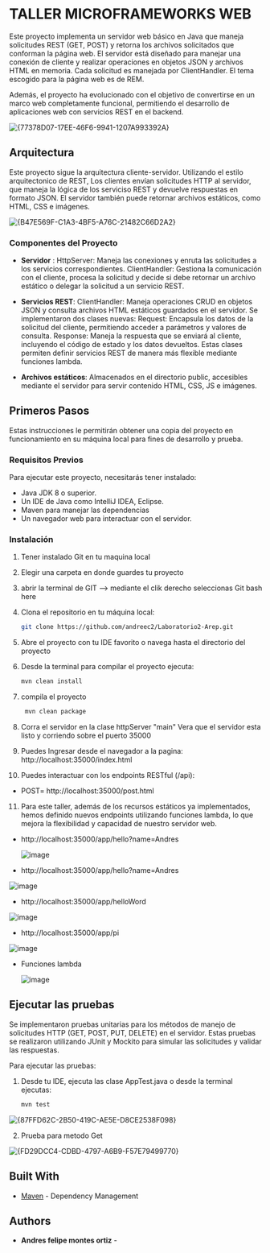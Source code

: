 # TALLER MICROFRAMEWORKS WEB


Este proyecto implementa un servidor web básico en Java que maneja solicitudes REST (GET, POST) y retorna los archivos solicitados que conforman la página web. El servidor está diseñado para manejar una conexión de cliente y realizar operaciones en objetos JSON y archivos HTML en memoria. Cada solicitud es manejada por ClientHandler. El tema escogido para la página web es de REM.

Además, el proyecto ha evolucionado con el objetivo de convertirse en un marco web completamente funcional, permitiendo el desarrollo de aplicaciones web con servicios REST en el backend.

![{77378D07-17EE-46F6-9941-1207A993392A}](https://github.com/user-attachments/assets/0d10e85d-2502-4756-9b86-7f727cf55d42)

## Arquitectura
Este proyecto sigue la arquitectura cliente-servidor. Utilizando el estilo arquitectonico de REST, Los clientes envían solicitudes HTTP al servidor, que maneja la lógica de los serviciso REST y devuelve respuestas en formato JSON. El servidor también puede retornar archivos estáticos, como HTML, CSS e imágenes. 

![{B47E569F-C1A3-4BF5-A76C-21482C66D2A2}](https://github.com/user-attachments/assets/bfae084e-bc1d-405c-b8b0-ccbab15e84da)

### Componentes del Proyecto 
   - **Servidor** : HttpServer: Maneja las conexiones y enruta las solicitudes a los servicios correspondientes.
     ClientHandler: Gestiona la comunicación con el cliente, procesa la solicitud y decide si debe retornar un archivo estático o delegar la solicitud a un servicio REST.

   - **Servicios REST**: ClientHandler: Maneja operaciones CRUD en objetos JSON y consulta archivos HTML estáticos guardados en el servidor.
Se implementaron dos clases nuevas:
Request: Encapsula los datos de la solicitud del cliente, permitiendo acceder a parámetros y valores de consulta.
Response: Maneja la respuesta que se enviará al cliente, incluyendo el código de estado y los datos devueltos.
Estas clases permiten definir servicios REST de manera más flexible mediante funciones lambda.
   - **Archivos estáticos**: Almacenados en el directorio public, accesibles mediante el servidor para servir contenido HTML, CSS, JS e imágenes.


## Primeros Pasos
Estas instrucciones le permitirán obtener una copia del proyecto en funcionamiento en su máquina local para fines de desarrollo y prueba. 


### Requisitos Previos
Para ejecutar este proyecto, necesitarás tener instalado:

- Java JDK 8 o superior.
- Un IDE de Java como IntelliJ IDEA, Eclipse.
- Maven para manejar las dependencias 
- Un navegador web para interactuar con el servidor.

### Instalación 

1. Tener instalado Git en tu maquina local 
2. Elegir una carpeta en donde guardes tu proyecto
3. abrir la terminal de GIT --> mediante el clik derecho seleccionas Git bash here
4. Clona el repositorio en tu máquina local:
   ```bash
   git clone https://github.com/andreec2/Laboratorio2-Arep.git
   ```
5. Abre el proyecto con tu IDE favorito o navega hasta el directorio del proyecto 
6. Desde la terminal  para compilar el proyecto ejecuta:

   ```bash
   mvn clean install
   ```
7. compila el proyecto  

   ```bash
    mvn clean package
   ```
8. Corra el servidor en la clase httpServer "main"
   Vera que el servidor esta listo y corriendo sobre el puerto 35000
   
9. Puedes Ingresar desde el navegador a la pagina:
    http://localhost:35000/index.html

10. Puedes interactuar con los endpoints RESTful (/api):
   - POST= http://localhost:35000/post.html

11. Para este taller, además de los recursos estáticos ya implementados, hemos definido nuevos endpoints utilizando funciones lambda, lo que mejora la flexibilidad y capacidad de nuestro servidor web.

   - http://localhost:35000/app/hello?name=Andres

     ![image](https://github.com/user-attachments/assets/157e7314-4da7-43c8-b96f-3dc1efa6dbaf)

   - http://localhost:35000/app/hello?name=Andres

   ![image](https://github.com/user-attachments/assets/b92ddfa0-cbb7-4611-87f5-30b4f9665bf2)

   - http://localhost:35000/app/helloWord

   ![image](https://github.com/user-attachments/assets/ff58dcad-ef25-4758-bae5-79c714e9406d)

   - http://localhost:35000/app/pi

   ![image](https://github.com/user-attachments/assets/43e4b2cf-20e9-4c2a-b95a-790e9ff43d94)

   - Funciones lambda

     ![image](https://github.com/user-attachments/assets/ac327b5b-85d3-4a90-84b4-841ce691bf11)


    

## Ejecutar las pruebas

Se implementaron pruebas unitarias para los métodos de manejo de solicitudes HTTP (GET, POST, PUT, DELETE) en el servidor. Estas pruebas se realizaron utilizando JUnit y Mockito para simular las solicitudes y validar las respuestas.

Para ejecutar las pruebas:  
1. Desde tu IDE, ejecuta las clase AppTest.java o desde la terminal ejecutas:
   ```bash
   mvn test
   ```
![{87FFD62C-2B50-419C-AE5E-D8CE2538F098}](https://github.com/user-attachments/assets/da9c1640-7dfa-44d5-b70d-bf02130bc98d)

2. Prueba para metodo Get

![{FD29DCC4-CDBD-4797-A6B9-F57E79499770}](https://github.com/user-attachments/assets/00d69ae9-c4e1-4088-9a6c-6093511a78e2)


## Built With
* [Maven](https://maven.apache.org/) - Dependency Management


## Authors

* **Andres felipe montes ortiz** - 

